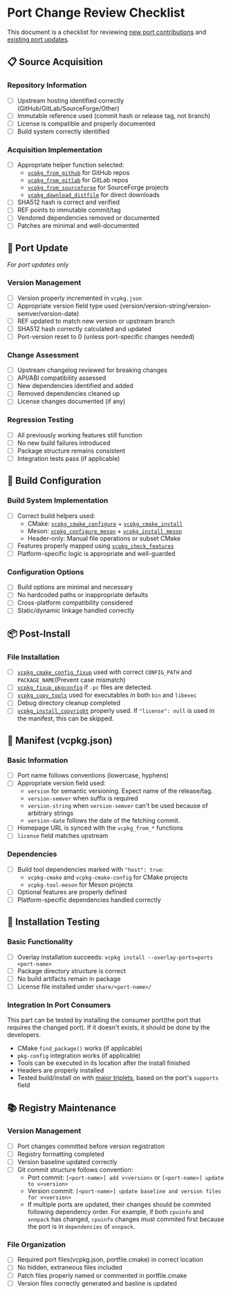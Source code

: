 # Port Change Review Checklist

This document is a checklist for reviewing [new port contributions](./guide-new-port.md) and [existing port updates](./guide-update-port.md).

## 📋 Source Acquisition

### Repository Information
- [ ] Upstream hosting identified correctly (GitHub/GitLab/SourceForge/Other)
- [ ] Immutable reference used (commit hash or release tag, not branch)
- [ ] License is compatible and properly documented
- [ ] Build system correctly identified

### Acquisition Implementation
- [ ] Appropriate helper function selected:
  - [`vcpkg_from_github`](https://learn.microsoft.com/en-us/vcpkg/maintainers/functions/vcpkg_from_github) for GitHub repos
  - [`vcpkg_from_gitlab`](https://learn.microsoft.com/en-us/vcpkg/maintainers/functions/vcpkg_from_gitlab) for GitLab repos
  - [`vcpkg_from_sourceforge`](https://learn.microsoft.com/en-us/vcpkg/maintainers/functions/vcpkg_from_sourceforge) for SourceForge projects
  - [`vcpkg_download_distfile`](https://learn.microsoft.com/en-us/vcpkg/maintainers/functions/vcpkg_download_distfile) for direct downloads
- [ ] SHA512 hash is correct and verified
- [ ] REF points to immutable commit/tag
- [ ] Vendored dependencies removed or documented
- [ ] Patches are minimal and well-documented

## :construction: Port Update

*For port updates only*

### Version Management
- [ ] Version properly incremented in `vcpkg.json`
- [ ] Appropriate version field type used (version/version-string/version-semver/version-date)
- [ ] REF updated to match new version or upstream branch
- [ ] SHA512 hash correctly calculated and updated
- [ ] Port-version reset to 0 (unless port-specific changes needed)

### Change Assessment
- [ ] Upstream changelog reviewed for breaking changes
- [ ] API/ABI compatibility assessed
- [ ] New dependencies identified and added
- [ ] Removed dependencies cleaned up
- [ ] License changes documented (if any)

### Regression Testing
- [ ] All previously working features still function
- [ ] No new build failures introduced
- [ ] Package structure remains consistent
- [ ] Integration tests pass (if applicable)

## 🔧 Build Configuration

### Build System Implementation
- [ ] Correct build helpers used:
  - CMake: [`vcpkg_cmake_configure`](https://learn.microsoft.com/en-us/vcpkg/maintainers/functions/vcpkg_cmake_configure) + [`vcpkg_cmake_install`](https://learn.microsoft.com/en-us/vcpkg/maintainers/functions/vcpkg_cmake_install)
  - Meson: [`vcpkg_configure_meson`](https://learn.microsoft.com/en-us/vcpkg/maintainers/functions/vcpkg_configure_meson) + [`vcpkg_install_meson`](https://learn.microsoft.com/en-us/vcpkg/maintainers/functions/vcpkg_install_meson)
  - Header-only: Manual file operations or subset CMake
- [ ] Features properly mapped using [`vcpkg_check_features`](https://learn.microsoft.com/en-us/vcpkg/maintainers/functions/vcpkg_check_features)
- [ ] Platform-specific logic is appropriate and well-guarded

### Configuration Options
- [ ] Build options are minimal and necessary
- [ ] No hardcoded paths or inappropriate defaults
- [ ] Cross-platform compatibility considered
- [ ] Static/dynamic linkage handled correctly

## 📦 Post-Install

### File Installation
- [ ] [`vcpkg_cmake_config_fixup`](https://learn.microsoft.com/en-us/vcpkg/maintainers/functions/vcpkg_cmake_config_fixup) used with correct `CONFIG_PATH` and `PACKAGE_NAME`(Prevent case mismatch)
- [ ] [`vcpkg_fixup_pkgconfig`](https://learn.microsoft.com/en-us/vcpkg/maintainers/functions/vcpkg_fixup_pkgconfig) if `.pc` files are detected.
- [ ] [`vcpkg_copy_tools`](https://learn.microsoft.com/en-us/vcpkg/maintainers/functions/vcpkg_copy_tools) used for executables in both `bin` and `libexec`
- [ ] Debug directory cleanup completed
- [ ] [`vcpkg_install_copyright`](https://learn.microsoft.com/en-us/vcpkg/maintainers/functions/vcpkg_install_copyright) properly used. If `"license": null` is used in the manifest, this can be skipped.

## 📄 Manifest (vcpkg.json)

### Basic Information
- [ ] Port name follows conventions (lowercase, hyphens)
- [ ] Appropriate version field used:
  - `version` for semantic versioning. Expect name of the release/tag.
  - `version-semver` when suffix is required
  - `version-string` when `version-semver` can't be used because of arbitrary strings
  - `version-date` follows the date of the fetching commit.
- [ ] Homepage URL is synced with the `vcpkg_from_*` functions
- [ ] `license` field matches upstream

### Dependencies
- [ ] Build tool dependencies marked with `"host": true`:
  - `vcpkg-cmake` and `vcpkg-cmake-config` for CMake projects
  - `vcpkg-tool-meson` for Meson projects
- [ ] Optional features are properly defined
- [ ] Platform-specific dependencies handled correctly

## 🧪 Installation Testing

### Basic Functionality
- [ ] Overlay installation succeeds: `vcpkg install --overlay-ports=ports <port-name>`
- [ ] Package directory structure is correct
- [ ] No build artifacts remain in package
- [ ] License file installed under `share/<port-name>/`

### Integration In Port Consumers

This part can be tested by installing the consumer port(the port that requires the changed port).
If it doesn't exists, it should be done by the developers.

- CMake `find_package()` works (if applicable)
- `pkg-config` integration works (if applicable)
- Tools can be executed in its location after the install finished
- Headers are properly installed
- Tested build/install on with [major triplets](https://github.com/microsoft/vcpkg/tree/master/triplets), based on the port's `supports` field

## 📚 Registry Maintenance

### Version Management
- [ ] Port changes committed before version registration
- [ ] Registry formatting completed
- [ ] Version baseline updated correctly
- [ ] Git commit structure follows convention:
  - Port commit: `[<port-name>] add v<version>` or `[<port-name>] update to v<version>`
  - Version commit: `[<port-name>] update baseline and version files for v<version>`
  - If multiple ports are updated, their changes should be commited following dependency order. For example, if both `cpuinfo` and `xnnpack` has changed, `cpuinfo` changes must commited first because the port is in `dependencies` of `xnnpack`.

### File Organization
- [ ] Required port files(vcpkg.json, portfile.cmake) in correct location
- [ ] No hidden, extraneous files included
- [ ] Patch files properly named or commented in portfile.cmake
- [ ] Version files correctly generated and basline is updated
